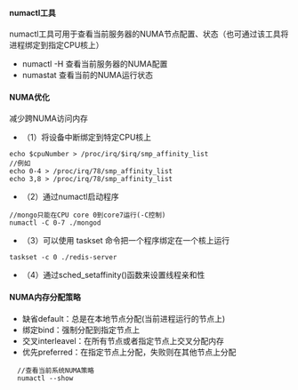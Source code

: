 #### numactl工具
numactl工具可用于查看当前服务器的NUMA节点配置、状态（也可通过该工具将进程绑定到指定CPU核上）  
- numactl -H 查看当前服务器的NUMA配置
- numastat 查看当前的NUMA运行状态

#### NUMA优化
减少跨NUMA访问内存  
- （1）将设备中断绑定到特定CPU核上
```
echo $cpuNumber > /proc/irq/$irq/smp_affinity_list
//例如
echo 0-4 > /proc/irq/78/smp_affinity_list
echo 3,8 > /proc/irq/78/smp_affinity_list
```
- （2）通过numactl启动程序
```
//mongo只能在CPU core 0到core7运行(-C控制)
numactl -C 0-7 ./mongod
```
- （3）可以使用 taskset 命令把一个程序绑定在一个核上运行
```
taskset -c 0 ./redis-server
```
- （4）通过sched_setaffinity()函数来设置线程亲和性

#### NUMA内存分配策略
- 缺省default：总是在本地节点分配(当前进程运行的节点上)
- 绑定bind：强制分配到指定节点上
- 交叉interleavel：在所有节点或者指定节点上交叉分配内存
- 优先preferred：在指定节点上分配，失败则在其他节点上分配
```
  //查看当前系统NUMA策略
  numactl --show
```
